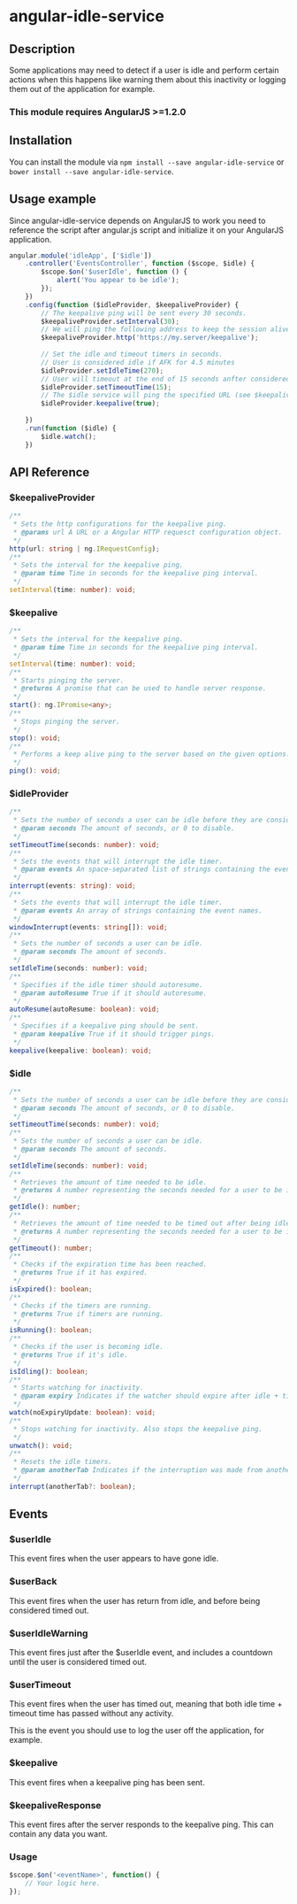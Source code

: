 # angular-idle-service

## Description
Some applications may need to detect if a user is idle and perform certain actions when this happens like warning them about this inactivity or logging them out of the application for example.

### This module requires AngularJS >=1.2.0

## Installation
You can install the module via `npm install --save angular-idle-service` or `bower install --save angular-idle-service`.


## Usage example
Since angular-idle-service depends on AngularJS to work you need to reference the script after angular.js script and initialize it on your AngularJS application.

```javascript
angular.module('idleApp', ['$idle'])
    .controller('EventsController', function ($scope, $idle) {
        $scope.$on('$userIdle', function () {
            alert('You appear to be idle');
        }); 
    })
    .config(function ($idleProvider, $keepaliveProvider) {
        // The keepalive ping will be sent every 30 seconds.
        $keepaliveProvider.setInterval(30);
        // We will ping the following address to keep the session alive.
        $keepaliveProvider.http('https://my.server/keepalive');
        
        // Set the idle and timeout timers in seconds.
        // User is considered idle if AFK for 4.5 minutes
        $idleProvider.setIdleTime(270);
        // User will timeout at the end of 15 seconds anfter considered idle.
        $idleProvider.setTimeoutTime(15); 
        // The $idle service will ping the specified URL (see $keepaliveProvider.http) to keep the session alive.
        $idleProvider.keepalive(true);
        
    })
    .run(function ($idle) {
        $idle.watch();
    })
```

## API Reference
### $keepaliveProvider
```typescript
/**
 * Sets the http configurations for the keepalive ping.
 * @params url A URL or a Angular HTTP requesct configuration object.
 */
http(url: string | ng.IRequestConfig);
/**
 * Sets the interval for the keepalive ping.
 * @param time Time in seconds for the keepalive ping interval.
 */
setInterval(time: number): void;
```

### $keepalive
```typescript
/**
 * Sets the interval for the keepalive ping.
 * @param time Time in seconds for the keepalive ping interval.
 */
setInterval(time: number): void;
/**
 * Starts pinging the server.
 * @returns A promise that can be used to handle server response.
 */
start(): ng.IPromise<any>;
/**
 * Stops pinging the server.
 */
stop(): void;
/**
 * Performs a keep alive ping to the server based on the given options.
 */
ping(): void;
```

### $idleProvider
```typescript
/**
 * Sets the number of seconds a user can be idle before they are considered timed out.
 * @param seconds The amount of seconds, or 0 to disable.
 */
setTimeoutTime(seconds: number): void;
/**
 * Sets the events that will interrupt the idle timer.
 * @param events An space-separated list of strings containing the event names.
 */
interrupt(events: string): void;
/**
 * Sets the events that will interrupt the idle timer.
 * @param events An array of strings containing the event names.
 */
windowInterrupt(events: string[]): void;
/**
 * Sets the number of seconds a user can be idle.
 * @param seconds The amount of seconds.
 */
setIdleTime(seconds: number): void;
/**
 * Specifies if the idle timer should autoresume.
 * @param autoResume True if it should autoresume.
 */
autoResume(autoResume: boolean): void;
/**
 * Specifies if a keepalive ping should be sent.
 * @param keepalive True if it should trigger pings.
 */
keepalive(keepalive: boolean): void;
```

### $idle
```typescript
/**
 * Sets the number of seconds a user can be idle before they are considered timed out.
 * @param seconds The amount of seconds, or 0 to disable.
 */
setTimeoutTime(seconds: number): void;
/**
 * Sets the number of seconds a user can be idle.
 * @param seconds The amount of seconds.
 */
setIdleTime(seconds: number): void;
/**
 * Retrieves the amount of time needed to be idle.
 * @returns A number representing the seconds needed for a user to be idle.
 */
getIdle(): number;
/**
 * Retrieves the amount of time needed to be timed out after being idle.
 * @returns A number representing the seconds needed for a user to be idle.
 */
getTimeout(): number;
/**
 * Checks if the expiration time has been reached.
 * @returns True if it has expired.
 */
isExpired(): boolean;
/**
 * Checks if the timers are running.
 * @returns True if timers are running.
 */
isRunning(): boolean;
/**
 * Checks if the user is becoming idle.
 * @returns True if it's idle.
 */
isIdling(): boolean;
/**
 * Starts watching for inactivity.
 * @param expiry Indicates if the watcher should expire after idle + timeout time.
 */
watch(noExpiryUpdate: boolean): void;
/**
 * Stops watching for inactivity. Also stops the keepalive ping.
 */
unwatch(): void;
/**
 * Resets the idle timers.
 * @param anotherTab Indicates if the interruption was made from another tab.
 */
interrupt(anotherTab?: boolean);
```

## Events
### $userIdle
This event fires when the user appears to have gone idle.

### $userBack
This event fires when the user has return from idle, and before being considered timed out.

### $userIdleWarning
This event fires just after the $userIdle event, and includes a countdown until the user is considered timed out.

### $userTimeout
This event fires when the user has timed out, meaning that both idle time + timeout time has passed without any activity.

This is the event you should use to log the user off the application, for example.

### $keepalive
This event fires when a keepalive ping has been sent.

### $keepaliveResponse
This event fires after the server responds to the keepalive ping. This can contain any data you want.

### Usage
```javascript
$scope.$on('<eventName>', function() {
    // Your logic here.
});
```
